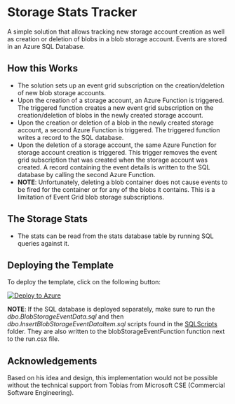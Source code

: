 # Storage Stats Tracker
A simple solution that allows tracking new storage account creation as well as creation or deletion of blobs in a blob storage account. Events are stored in an Azure SQL Database.

## How this Works
* The solution sets up an event grid subscription on the creation/deletion of new blob storage accounts.
* Upon the creation of a storage account, an Azure Function is triggered. The triggered function creates a new event grid subscription on the creation/deletion of blobs in the newly created storage account.
* Upon the creation or deletion of a blob in the newly created storage account, a second Azure Function is triggered. The triggered function writes a record to the SQL database.
* Upon the deletion of a storage account, the same Azure Function for storage account creation is triggered. This trigger removes the event grid subscription that was created when the storage account was created. A record containing the event details is written to the SQL database by calling the second Azure Function.
* **NOTE**: Unfortunately, deleting a blob container does not cause events to be fired for the container or for any of the blobs it contains. This is a limitation of Event Grid blob storage subscriptions.

## The Storage Stats
* The stats can be read from the stats database table by running SQL queries against it.

## Deploying the Template
To deploy the template, click on the following button:

[![Deploy to Azure](http://azuredeploy.net/deploybutton.png)](https://portal.azure.com/#create/Microsoft.Template/uri/https%3A%2F%2Fraw.githubusercontent.com%2FStratusOn%2FStorageStatsTracker%2Fmaster%2Fsrc%2FDeployment%2Fazuredeploy.json)

**NOTE**: If the SQL database is deployed separately, make sure to run the _dbo.BlobStorageEventData.sql_ and then _dbo.InsertBlobStorageEventDataItem.sql_ scripts found in the [SQLScripts](https://github.com/StratusOn/StorageStatsTracker/tree/master/src/Deployment/SQLScripts) folder. They are also written to the blobStorageEventFunction function next to the run.csx file.

## Acknowledgements
Based on his idea and design, this implementation would not be possible without the technical support from Tobias from Microsoft CSE (Commercial Software Engineering).
